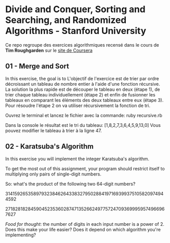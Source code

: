 # Divide and Conquer, Sorting and Searching, and Randomized Algorithms - Stanford University

Ce repo regroupe des exercices algorithmiques recensé dans le cours de **Tim Roughgarden** sur le [site de Coursera](https://www.coursera.org/learn/algorithms-divide-conquer)

## 01 - Merge and Sort

In this exercise, the goal is to
L'objectif de l'exercice est de trier par ordre décroissant un tableau de nombre entier à l'aide d'une fonction récursive. La solution la plus rapide est de découper le tableau en deux (étape 1), de trier chaque tableau individuellement (étape 2) et enfin de fusionner les tableaux en comparant les éléments des deux tableaux entre eux (étape 3). Pour résoudre l'étape 2 on va utiliser récursivement la fonction de tri.

Ouvrez le terminal et lancez le fichier avec la commande:
ruby recursive.rb

Dans la console le résultat est le tri du tableau: [1,8,2,7,3,6,4,5,9,13,0]
Vous pouvez modifier le tableau à trier à la ligne 47.

## 02 - Karatsuba's Algorithm

In this exercise you will implement the integer Karatsuba's algorithm.

To get the most out of this assignment, your program should restrict itself to multiplying only pairs of single-digit numbers.

So: what's the product of the following two 64-digit numbers?

3141592653589793238462643383279502884197169399375105820974944592

2718281828459045235360287471352662497757247093699959574966967627

*Food for thought*: the number of digits in each input number is a power of 2. Does this make your life easier? Does it depend on which algorithm you're implementing?
